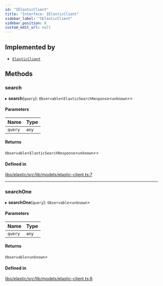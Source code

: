 ```yaml
---
id: "IElasticClient"
title: "Interface: IElasticClient"
sidebar_label: "IElasticClient"
sidebar_position: 0
custom_edit_url: null
---
```


## Implemented by

- [`ElasticClient`](../classes/ElasticClient)

## Methods

### search

▸ **search**(`query`): `Observable`<`ElasticSearchResponse`<`unknown`\>\>

#### Parameters

| Name | Type |
| :------ | :------ |
| `query` | `any` |

#### Returns

`Observable`<`ElasticSearchResponse`<`unknown`\>\>

#### Defined in

[libs/elastic/src/lib/models/elastic-client.ts:7](https://github.com/cognizone/ng-cognizone/blob/861cbad/libs/elastic/src/lib/models/elastic-client.ts#L7)

___

### searchOne

▸ **searchOne**(`query`): `Observable`<`unknown`\>

#### Parameters

| Name | Type |
| :------ | :------ |
| `query` | `any` |

#### Returns

`Observable`<`unknown`\>

#### Defined in

[libs/elastic/src/lib/models/elastic-client.ts:8](https://github.com/cognizone/ng-cognizone/blob/861cbad/libs/elastic/src/lib/models/elastic-client.ts#L8)
